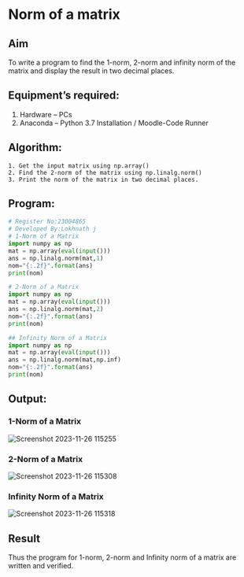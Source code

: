 # Norm of a matrix
## Aim
To write a program to find the 1-norm, 2-norm and infinity norm of the matrix and display the result in two decimal places.
## Equipment’s required:
1.	Hardware – PCs
2.	Anaconda – Python 3.7 Installation / Moodle-Code Runner
## Algorithm:
	1. Get the input matrix using np.array()   
    2. Find the 2-norm of the matrix using np.linalg.norm()
	3. Print the norm of the matrix in two decimal places.
## Program:
```Python
# Register No:23004865
# Developed By:Lokhnath j
# 1-Norm of a Matrix
import numpy as np
mat = np.array(eval(input()))
ans = np.linalg.norm(mat,1)
nom="{:.2f}".format(ans)
print(nom)

# 2-Norm of a Matrix
import numpy as np
mat = np.array(eval(input()))
ans = np.linalg.norm(mat,2)
nom="{:.2f}".format(ans)
print(nom)

## Infinity Norm of a Matrix
import numpy as np
mat = np.array(eval(input()))
ans = np.linalg.norm(mat,np.inf)
nom="{:.2f}".format(ans)
print(nom)
```
## Output:
### 1-Norm of a Matrix
![Screenshot 2023-11-26 115255](https://github.com/Lokhnath10/Norm-of-a-matrix/assets/138969918/04f3f7be-ce25-4e01-850b-33fb52411b3a)

### 2-Norm of a Matrix
![Screenshot 2023-11-26 115308](https://github.com/Lokhnath10/Norm-of-a-matrix/assets/138969918/4629150c-e011-4497-aeb5-50c32cce65b1)

### Infinity Norm of a Matrix
![Screenshot 2023-11-26 115318](https://github.com/Lokhnath10/Norm-of-a-matrix/assets/138969918/bb755637-b369-458b-b5ec-43cc6ac57e9a)

## Result
Thus the program for 1-norm, 2-norm and Infinity norm of a matrix are written and verified.

